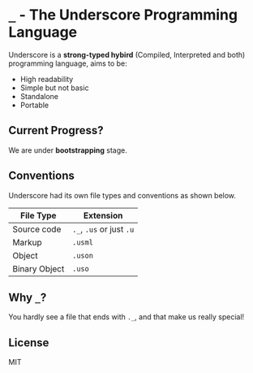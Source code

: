 # `_` - The Underscore Programming Language

Underscore is a __strong-typed hybird__ (Compiled, Interpreted and both) programming language, aims to be:
* High readability
* Simple but not basic
* Standalone
* Portable

## Current Progress?

We are under __bootstrapping__ stage.

## Conventions

Underscore had its own file types and conventions as shown below.

|File Type|Extension|
|-|-|
| Source code | `._`, `.us` or just `.u`|
| Markup | `.usml` |
| Object | `.uson` |
| Binary Object | `.uso` |

## Why `_`?

You hardly see a file that ends with `._`, and that make us really special!

## License

MIT
